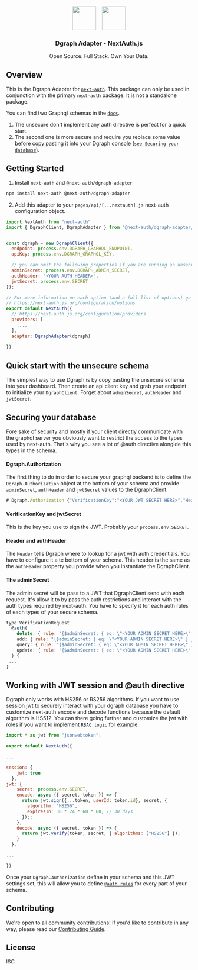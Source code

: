 <p align="center">
   <br/>
   <a href="https://next-auth.js.org" target="_blank"><img height="64px" src="https://next-auth.js.org/img/logo/logo-sm.png" /></a>&nbsp;&nbsp;&nbsp;&nbsp;<img height="64px" src="https://cloud.dgraph.io/logo.svg" />
   <h3 align="center"><b>Dgraph Adapter</b> - NextAuth.js</h3>
   <p align="center">
   Open Source. Full Stack. Own Your Data.
   </p>
   <!-- <p align="center" style="align: center;">
      <img src="https://github.com/nextauthjs/adapters/actions/workflows/release.yml/badge.svg" alt="CI Test" />
      <img src="https://img.shields.io/bundlephobia/minzip/@next-auth/prisma-adapter" alt="Bundle Size"/>
      <img src="https://img.shields.io/npm/v/@next-auth/prisma-adapter" alt="@next-auth/prisma-adapter Version" />
   </p> -->
</p>

## Overview

This is the Dgraph Adapter for [`next-auth`](https://next-auth.js.org). This package can only be used in conjunction with the primary `next-auth` package. It is not a standalone package.

You can find two Graphql schemas in the [`docs`](https://next-auth.js.org/adapters/dgraph/schema.gql).

1. The unsecure don't implement any auth directive is perfect for a quick start.
2. The second one is more secure and require you replace some value before copy pasting it into your Dgraph console ([`see Securing your database`](#securing-your-database)).

## Getting Started

1. Install `next-auth` and `@next-auth/dgraph-adapter`

```js
npm install next-auth @next-auth/dgraph-adapter
```

2. Add this adapter to your `pages/api/[...nextauth].js` next-auth configuration object.

```js
import NextAuth from "next-auth"
import { DgraphClient, DgraphAdapter } from "@next-auth/dgraph-adapter/dgraphAdapter";


const dgraph = new DgraphClient({
  endpoint: process.env.DGRAPH_GRAPHQL_ENDPOINT,
  apiKey: process.env.DGRAPH_GRAPHQL_KEY,

  // you can omit the following properties if you are running an unsecure schema
  adminSecret: process.env.DGRAPH_ADMIN_SECRET,
  authHeader: "<YOUR AUTH HEADER>",
  jwtSecret: process.env.SECRET
});

// For more information on each option (and a full list of options) go to
// https://next-auth.js.org/configuration/options
export default NextAuth({
  // https://next-auth.js.org/configuration/providers
  providers: [
    ...,
  ],
  adapter: DgraphAdapter(dgraph)
  ...
})
```

## Quick start with the unsecure schema

The simplest way to use Dgraph is by copy pasting the unsecure schema into your dashboard. Then create an api client key and grab your endpoint to initialize your `DgraphClient`. Forget about `adminSecret`, `authHeader` and `jwtSecret`.

## Securing your database

Fore sake of security and mostly if your client directly communicate with the graphql server you obviously want to restrict the access to the types used by next-auth. That's why you see a lot of @auth directive alongide this types in the schema.

#### Dgraph.Authorization

The first thing to do in order to secure your graphql backend is to define the `Dgraph.Authorization` object at the bottom of your schema and provide `adminSecret`, `authHeader` and `jwtSecret` values to the DgraphClient.

```js
# Dgraph.Authorization {"VerificationKey":"<YOUR JWT SECRET HERE>","Header":"<YOUR AUTH HEADER HERE>","Namespace":"YOUR CUSTOM NAMESPACE HERE","Algo":"HS256"}
```

#### VerificationKey and jwtSecret

This is the key you use to sign the JWT. Probably your `process.env.SECRET`.

#### Header and authHeader

The `Header` tells Dgraph where to lookup for a jwt with auth credentials. You have to configure it a te bottom of your schema. This header is the same as the `authHeader` property you provide when you instantiate the DgraphClient.

#### The adminSecret

The admin secret will be pass to a JWT that DgraphClient send with each request. It's allow it to by pass the auth restrictions and interact with the auth types required by next-auth. You have to specify it for each auth rules of each types of your secure schema.

```js
type VerificationRequest
  @auth(
    delete: { rule: "{$adminSecret: { eq: \"<YOUR ADMIN SECRET HERE>\" } }" },
    add: { rule: "{$adminSecret: { eq: \"<YOUR ADMIN SECRET HERE>\" } }" },
    query: { rule: "{$adminSecret: { eq: \"<YOUR ADMIN SECRET HERE>\" } }" },
    update: { rule: "{$adminSecret: { eq: \"<YOUR ADMIN SECRET HERE>\" } }" }
  ) {
 ...
}
```

## Working with JWT session and @auth directive

Dgraph only works with HS256 or RS256 algorithms. If you want to use session jwt to securely interact with your dgraph database you have to customize next-auth encode and decode functions because the default algorithm is HS512. You can there going further and customize the jwt with roles if you want to implement [`RBAC logic`](https://dgraph.io/docs/graphql/authorization/directive/#role-based-access-control) for example.

```js
import * as jwt from "jsonwebtoken";

export default NextAuth({

...

session: {
    jwt: true
  },
jwt: {
    secret: process.env.SECRET,
    encode: async ({ secret, token }) => {
      return jwt.sign({...token, userId: token.id}, secret, {
        algorithm: "HS256",
        expiresIn: 30 * 24 * 60 * 60; // 30 days
      });;
    },
    decode: async ({ secret, token }) => {
      return jwt.verify(token, secret, { algorithms: ["HS256"] });
    }
  },

...

})
```

Once your `Dgraph.Authorization` define in your schema and this JWT settings set, this will allow you to define [`@auth rules`](https://dgraph.io/docs/graphql/authorization/authorization-overview/) for every part of your schema.

## Contributing

We're open to all community contributions! If you'd like to contribute in any way, please read our [Contributing Guide](https://github.com/nextauthjs/adapters/blob/main/CONTRIBUTING.md).

## License

ISC
